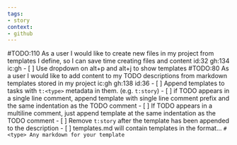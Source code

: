 ```yaml
---
tags:
- story
context:
- github
---
```

#TODO:110 As a user I would like to create new files in my project from templates I define, so I can save time creating files and content id:32 gh:134 ic:gh
        - [ ] Use dropdown on alt+p and alt+j to show templates
#TODO:80 As a user I would like to add content to my TODO descriptions from markdown templates stored in my project ic:gh gh:138 id:36
      - [ ] Append templates to tasks with `t:<type>` metadata in them. (e.g. `t:story`)
         - [ ] if TODO appears in a single line comment, append template with single line comment prefix and the same indentation as the TODO comment
         - [ ] If TODO appears in a multiline comment, just append template at the same indentation as the TODO comment
         - [ ] Remove `t:story` after the template has been appended to the description
      - [ ] templates.md will contain templates in the format...
       ```
       # <type>
       Any markdown for your template
       ```
